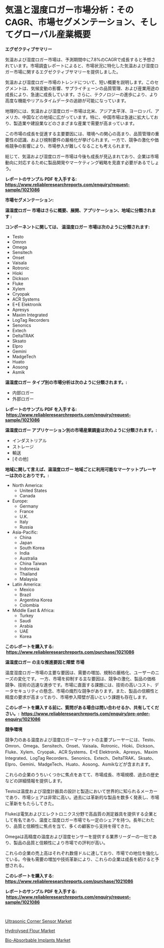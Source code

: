 <p><h1>気温と湿度ロガー市場分析：そのCAGR、市場セグメンテーション、そしてグローバル産業概要</h1></p><p><strong>エグゼクティブサマリー</strong></p>
<p><p>気温および湿度ロガー市場は、予測期間中に7.8%のCAGRで成長すると予想されています。市場調査レポートによると、市場状況に特化した気温および湿度ロガー市場に関するエグゼクティブサマリーを提供しました。</p><p>気温および湿度ロガー市場のトレンドについて、短い概要を説明します。このセグメントは、気候変動の影響、サプライチェーンの品質管理、および産業用途の成長により、急速に成長しています。さらに、テクノロジーの進歩により、より高度な機能やリアルタイムデータの追跡が可能になっています。</p><p>地理的には、気温および湿度ロガー市場は北米、アジア太平洋、ヨーロッパ、アメリカ、中国などの地域に広がっています。特に、中国市場は急速に拡大しており、製造業や建設業などのさまざまな産業で需要が高まっています。</p><p>この市場の成長を促進する主要要因には、環境への関心の高まり、品質管理の重要性の認識、および規制要件の厳格化が挙げられます。一方で、競争の激化や価格競争の影響により、市場参入が難しくなることも考えられます。</p><p>総じて、気温および湿度ロガー市場は今後も成長が見込まれており、企業は市場動向に対応するために製品開発やマーケティング戦略を見直す必要があるでしょう。</p></p>
<p><strong>レポートのサンプル PDF を入手する: <a href="https://www.reliableresearchreports.com/enquiry/request-sample/1021086">https://www.reliableresearchreports.com/enquiry/request-sample/1021086</a></strong></p>
<p><strong>市場セグメンテーション:</strong></p>
<p><strong> 温湿度ロガー 市場はさらに概要、展開、アプリケーション、地域に分類されます :</strong></p>
<p><strong>コンポーネントに関しては、 温湿度ロガー 市場は次のように分類されます: &nbsp;</strong></p>
<p><ul><li>Testo</li><li>Omron</li><li>Omega</li><li>Sensitech</li><li>Onset</li><li>Vaisala</li><li>Rotronic</li><li>Hioki</li><li>Dickson</li><li>Fluke</li><li>Xylem</li><li>Cryopak</li><li>ACR Systems</li><li>E+E Elektronik</li><li>Apresys</li><li>Maxim Integrated</li><li>LogTag Recorders</li><li>Senonics</li><li>Extech</li><li>DeltaTRAK</li><li>Sksato</li><li>Elpro</li><li>Gemini</li><li>MadgeTech</li><li>Huato</li><li>Aosong</li><li>Asmik</li></ul></p>
<p><strong> 温湿度ロガー タイプ別の市場分析は次のように分類されます。:</strong></p>
<p><ul><li>内部ロガー</li><li>外部ロガー</li></ul></p>
<p><strong>レポートのサンプル PDF を入手する: &nbsp;<a href="https://www.reliableresearchreports.com/enquiry/request-sample/1021086">https://www.reliableresearchreports.com/enquiry/request-sample/1021086</a></strong></p>
<p><strong> 温湿度ロガー アプリケーション別の市場産業調査は次のように分類されます。:</strong></p>
<p><ul><li>インダストリアル</li><li>ストレージ</li><li>輸送</li><li>[その他]</li></ul></p>
<p><strong>地域に関して言えば、温湿度ロガー 地域ごとに利用可能なマーケットプレーヤーは次のとおりです。:</strong></p>
<p><ul>
    <li>
        North America:
        <ul>
            <li>United States</li>
            <li>Canada</li>
        </ul>
    </li>
    <li>
        Europe:
        <ul>
            <li>Germany</li>
            <li>France</li>
            <li>U.K.</li>
            <li>Italy</li>
            <li>Russia</li>
        </ul>
    </li>
    <li>
        Asia-Pacific:
        <ul>
            <li>China</li>
            <li>Japan</li>
            <li>South Korea</li>
            <li>India</li>
            <li>Australia</li>
            <li>China Taiwan</li>
            <li>Indonesia</li>
            <li>Thailand</li>
            <li>Malaysia</li>
        </ul>
    </li>
    <li>
        Latin America:
        <ul>
            <li>Mexico</li>
            <li>Brazil</li>
            <li>Argentina Korea</li>
            <li>Colombia</li>
        </ul>
    </li>
    <li>
        Middle East & Africa:
        <ul>
            <li>Turkey</li>
            <li>Saudi</li>
            <li>Arabia</li>
            <li>UAE</li>
            <li>Korea</li>
        </ul>
    </li>
    </ul></p>
<p><strong>このレポートを購入する: &nbsp;<a href="https://www.reliableresearchreports.com/purchase/1021086">https://www.reliableresearchreports.com/purchase/1021086</a></strong></p>
<p><strong>温湿度ロガー の主な推進要因と障壁 市場</strong></p>
<p><p>温度湿度ロガー市場の主要な要因は、需要の増加、規制の厳格化、ユーザーのニーズの変化です。 一方、市場を抑制する主な要因は、競争の激化、製品の価格競争、技術の迅速な進歩です。市場に直面する課題には、技術の高いコスト、データセキュリティの懸念、市場の熾烈な競争があります。また、製品の信頼性と精度の要求が高まっており、市場参入障壁が高いという課題も存在します。</p></p>
<p><strong>このレポートを購入する前に、質問がある場合は問い合わせるか、共有してください。:&nbsp; <a href="https://www.reliableresearchreports.com/enquiry/pre-order-enquiry/1021086">https://www.reliableresearchreports.com/enquiry/pre-order-enquiry/1021086</a></strong></p>
<p><strong>競争環境</strong></p>
<p><p>競争力のある温度および湿度ロガーマーケットの主要プレーヤーには、Testo、Omron、Omega、Sensitech、Onset、Vaisala、Rotronic、Hioki、Dickson、Fluke、Xylem、Cryopak、ACR Systems、E+E Elektronik、Apresys、Maxim Integrated、LogTag Recorders、Senonics、Extech、DeltaTRAK、Sksato、Elpro、Gemini、MadgeTech、Huato、Aosong、Asmikなどが含まれます。</p><p>これらの企業のうちいくつかに焦点をあてて、市場成長、市場規模、過去の歴史などの詳細情報を提供します。</p><p>Testoは温度および湿度計器具の設計と製造において世界的に知られるメーカーであり、市場シェアは非常に高い。過去には革新的な製品を数多く発表し、市場に革新をもたらしてきた。</p><p>Flukeは電気およびエレクトロニクス分野で高品質の測定器具を提供する企業として有名であり、温度と湿度ロガー市場でも一定のシェアを持つ。長年にわたり、品質と信頼性に焦点を当て、多くの顧客から支持を得てきた。</p><p>Omegaは高精度の温度および湿度センサーを提供する業界リーダーの一社であり、製品の品質と信頼性により市場での評判が高い。</p><p>これらの企業の売上高はそれぞれ数億ドルに達しており、市場での地位を強化している。今後も需要の増加や技術革新により、これらの企業は成長を続けると予想される。</p></p>
<p><strong>このレポートを購入する: &nbsp; <a href="https://www.reliableresearchreports.com/purchase/1021086">https://www.reliableresearchreports.com/purchase/1021086</a></strong></p>
<p><strong>レポートのサンプル PDF を入手する: &nbsp;<a href="https://www.reliableresearchreports.com/enquiry/request-sample/1021086">https://www.reliableresearchreports.com/enquiry/request-sample/1021086</a></strong><strong></strong></p>
<p>&nbsp;</p>
<p><p><a href="https://view.publitas.com/reportprime-1/ultrasonic-corner-sensor-market-growth-market-trends-covid-19-impact-and-forecasts-for-period-from-2023-2030/">Ultrasonic Corner Sensor Market</a></p><p><a href="https://view.publitas.com/reportprime-1/hydrolysed-flour-market-share-market-new-trends-analysis-report-by-type-by-application-by-end-use-by-region-and-segment-forecasts-2023-2030/">Hydrolysed Flour Market</a></p><p><a href="https://view.publitas.com/reportprime-1/bio-absorbable-implants-market-provides-a-comprehensive-analysis-including-a-macro-overview-of-the-market-as-well-as-micro-details-such-as-market-size-and-competitive-landscape/">Bio-Absorbable Implants Market</a></p></p>